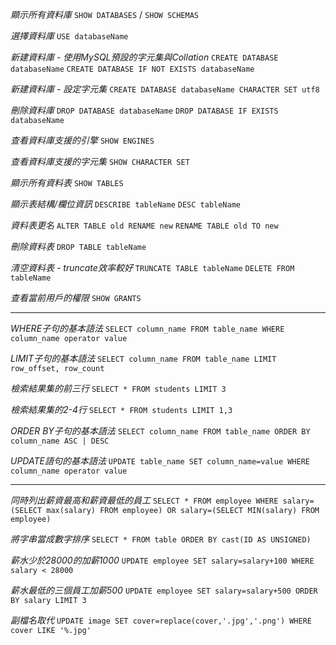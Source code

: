*顯示所有資料庫*
`SHOW DATABASES`  /  `SHOW SCHEMAS`

*選擇資料庫*
`USE databaseName`

*新建資料庫 - 使用MySQL預設的字元集與Collation*
`CREATE DATABASE databaseName`
`CREATE DATABASE IF NOT EXISTS databaseName`

*新建資料庫 - 設定字元集*
`CREATE DATABASE databaseName CHARACTER SET utf8`

*刪除資料庫*
`DROP DATABASE databaseName`
`DROP DATABASE IF EXISTS databaseName`

*查看資料庫支援的引擎*
`SHOW ENGINES`

*查看資料庫支援的字元集*
`SHOW CHARACTER SET`

*顯示所有資料表*
`SHOW TABLES`

*顯示表結構/欄位資訊*
`DESCRIBE tableName`
`DESC tableName`

*資料表更名*
`ALTER TABLE old RENAME new`
`RENAME TABLE old TO new`

*刪除資料表*
`DROP TABLE tableName`

*清空資料表 - truncate效率較好*
`TRUNCATE TABLE tableName`
`DELETE FROM tableName`

*查看當前用戶的權限*
`SHOW GRANTS`

***

*WHERE子句的基本語法*
`SELECT column_name FROM table_name WHERE column_name operator value`

*LIMIT子句的基本語法*
`SELECT column_name FROM table_name LIMIT row_offset, row_count`

*檢索結果集的前三行*
`SELECT * FROM students LIMIT 3`

*檢索結果集的2-4行*
`SELECT * FROM students LIMIT 1,3`

*ORDER BY子句的基本語法*
`SELECT column_name FROM table_name ORDER BY column_name ASC | DESC`

*UPDATE語句的基本語法*
`UPDATE table_name SET column_name=value WHERE column_name operator value`

***

*同時列出薪資最高和薪資最低的員工*
`SELECT * FROM employee WHERE salary=(SELECT max(salary) FROM employee) OR salary=(SELECT MIN(salary) FROM employee)`

*將字串當成數字排序*
`SELECT * FROM table ORDER BY cast(ID AS UNSIGNED)`

*薪水少於28000的加薪1000*
`UPDATE employee SET salary=salary+100 WHERE salary < 28000`

*薪水最低的三個員工加薪500*
`UPDATE employee SET salary=salary+500 ORDER BY salary LIMIT 3`

*副檔名取代*
`UPDATE image SET cover=replace(cover,'.jpg','.png') WHERE cover LIKE '%.jpg'`
